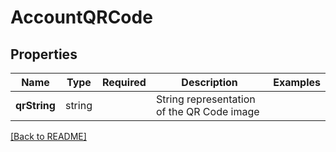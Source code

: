 # AccountQRCode



## Properties

| Name | Type | Required | Description | Examples |
|------------|:-------------:|:-------------:|-------------|:-------------:|
| **qrString** | string |  | String representation of the QR Code image | | |



[[Back to README]](../../README.md)